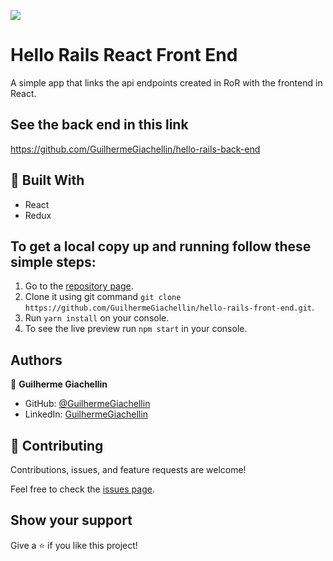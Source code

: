![](https://img.shields.io/badge/Microverse-blueviolet)
# Hello Rails React Front End

A simple app that links the api endpoints created in RoR with the frontend in React.

## See the back end in this link

https://github.com/GuilhermeGiachellin/hello-rails-back-end

## :hammer: Built With

- React
- Redux

## To get a local copy up and running follow these simple steps:

1. Go to the [repository page](https://github.com/GuilhermeGiachellin/hello-rails-front-end).
2. Clone it using git command `git clone https://github.com/GuilhermeGiachellin/hello-rails-front-end.git`.
3. Run `yarn install` on your console.
4. To see the live preview run `npm start` in your console.

## Authors

👤 **Guilherme Giachellin**

- GitHub: [@GuilhermeGiachellin](https://github.com/GuilhermeGiachellin)
- LinkedIn: [GuilhermeGiachellin](https://www.linkedin.com/in/guilherme-giachellin-2599771b9/)

## 🤝 Contributing

Contributions, issues, and feature requests are welcome!

Feel free to check the [issues page](https://github.com/GuilhermeGiachellin/hello-rails-front-end/issues).

## Show your support

Give a ⭐️ if you like this project!
